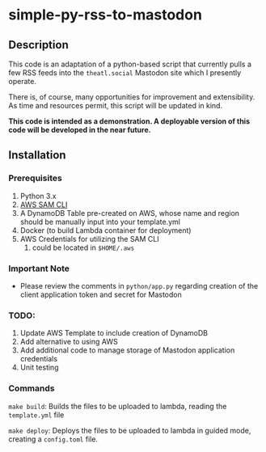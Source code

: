 # simple-py-rss-to-mastodon

## Description

This code is an adaptation of a python-based script that currently pulls a few RSS feeds into the `theatl.social` Mastodon site which I presently operate.

There is, of course, many opportunities for improvement and extensibility. As time and resources permit, this script will be updated in kind.

__This code is intended as a demonstration. A deployable version of this code will be developed in the near future.__

## Installation 

### Prerequisites

1. Python 3.x
2. [AWS SAM CLI](https://docs.aws.amazon.com/serverless-application-model/latest/developerguide/install-sam-cli.html)
3. A DynamoDB Table pre-created on AWS, whose name and region should be manually input into your template.yml
4. Docker (to build Lambda container for deployment)
5. AWS Credentials for utilizing the SAM CLI
   1. could be located in `$HOME/.aws`

### Important Note

- Please review the comments in `python/app.py` regarding creation of the client application token and secret for Mastodon

### TODO:

1. Update AWS Template to include creation of DynamoDB
2. Add alternative to using AWS
3. Add additional code to manage storage of Mastodon application credentials
4. Unit testing

### Commands

`make build`: Builds the files to be uploaded to lambda, reading the `template.yml` file

`make deploy`: Deploys the files to be uploaded to lambda in guided mode, creating a `config.toml` file.